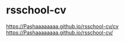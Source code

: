 # rsschool-cv
https://Pashaaaaaaaa.github.io/rsschool-cv/cv
https://Pashaaaaaaaa.github.io/rsschool-cv/

